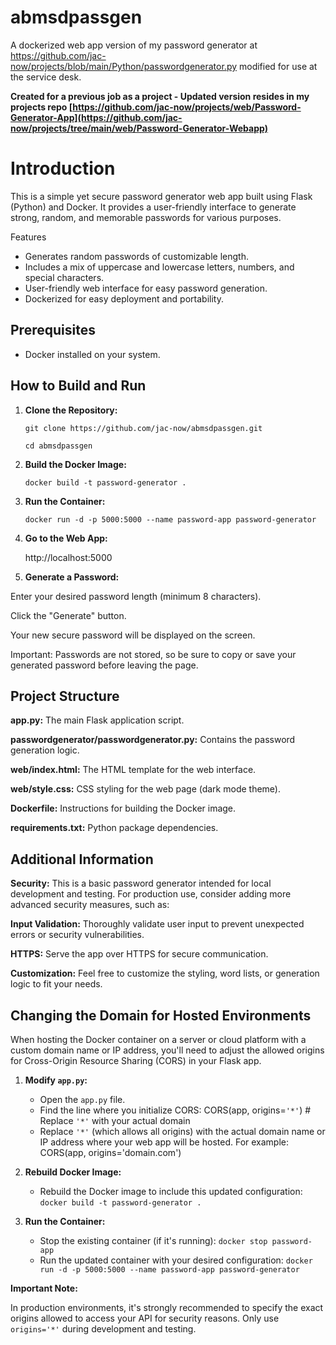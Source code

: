 # abmsdpassgen
A dockerized web app version of my password generator at https://github.com/jac-now/projects/blob/main/Python/passwordgenerator.py modified for use at the service desk.

**Created for a previous job as a project - Updated version resides in my projects repo [https://github.com/jac-now/projects/web/Password-Generator-App](https://github.com/jac-now/projects/tree/main/web/Password-Generator-Webapp)**


# Introduction

This is a simple yet secure password generator web app built using Flask (Python) and Docker. It provides a user-friendly interface to generate strong, random, and memorable passwords for various purposes.


 Features

- Generates random passwords of customizable length.
- Includes a mix of uppercase and lowercase letters, numbers, and special characters.
- User-friendly web interface for easy password generation.
- Dockerized for easy deployment and portability.


## Prerequisites

- Docker installed on your system.


## How to Build and Run

1. **Clone the Repository:**

   `git clone https://github.com/jac-now/abmsdpassgen.git`
   
   `cd abmsdpassgen`

 
3. **Build the Docker Image:**
   
   `docker build -t password-generator .`

   
4. **Run the Container:**
   
   `docker run -d -p 5000:5000 --name password-app password-generator`


5. **Go to the Web App:**

   http://localhost:5000


6. **Generate a Password:**

Enter your desired password length (minimum 8 characters).

Click the "Generate" button.

Your new secure password will be displayed on the screen.

Important: Passwords are not stored, so be sure to copy or save your generated password before leaving the page.



## Project Structure

**app.py:** The main Flask application script.

**passwordgenerator/passwordgenerator.py:** Contains the password generation logic.

**web/index.html:** The HTML template for the web interface.

**web/style.css:** CSS styling for the web page (dark mode theme).

**Dockerfile:** Instructions for building the Docker image.

**requirements.txt:** Python package dependencies.



## Additional Information

**Security:** This is a basic password generator intended for local development and testing. For production use, consider adding more advanced security measures, such as:

**Input Validation:** Thoroughly validate user input to prevent unexpected errors or security vulnerabilities.

**HTTPS:** Serve the app over HTTPS for secure communication.

**Customization:** Feel free to customize the styling, word lists, or generation logic to fit your needs.



## Changing the Domain for Hosted Environments

When hosting the Docker container on a server or cloud platform with a custom domain name or IP address, you'll need to adjust the allowed origins for Cross-Origin Resource Sharing (CORS) in your Flask app.

1. **Modify `app.py`:**

   - Open the `app.py` file.
   - Find the line where you initialize CORS:
     CORS(app, origins=`'*'`)  # Replace `'*'` with your actual domain
   - Replace `'*'` (which allows all origins) with the actual domain name or IP address where your web app will be hosted. For example:
     CORS(app, origins='domain.com')

2. **Rebuild Docker Image:**

   - Rebuild the Docker image to include this updated configuration:
     `docker build -t password-generator .`

3. **Run the Container:**

   - Stop the existing container (if it's running):
     `docker stop password-app`
   - Run the updated container with your desired configuration:
     `docker run -d -p 5000:5000 --name password-app password-generator`

**Important Note:**

In production environments, it's strongly recommended to specify the exact origins allowed to access your API for security reasons. Only use `origins='*'` during development and testing.
